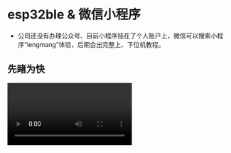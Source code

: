 # esp32ble & 微信小程序
* 公司还没有办理公众号、目前小程序挂在了个人账户上，微信可以搜索小程序“lengmang”体验，后期会出完整上、下位机教程。
## 先睹为快
<video :src="$withBase('/img/iot/ble.mp4')" controls style="width:280px"></video>